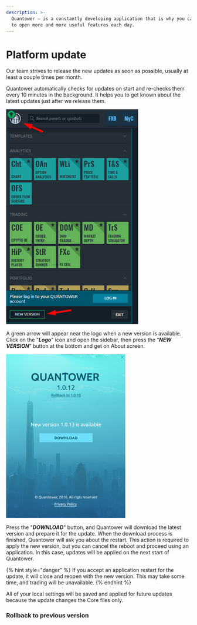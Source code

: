 ```yaml
---
description: >-
  Quantower — is a constantly developing application that is why you can be sure
  to open more and more useful features each day.
---
```


# Platform update

Our team strives to release the new updates as soon as possible, usually at least a couple times per month.

Quantower automatically checks for updates on start and re-checks them every 10 minutes in the background. It helps you to get known about the latest updates just after we release them.

![The green arrow on the logo indicates that a new update is available.](../.gitbook/assets/update.png)

A green arrow will appear near the logo when a new version is available. Сlick on the "_**Logo**_" icon and open the sidebar, then press the “_**NEW VERSION**_” button at the bottom and get on About screen.

![New version is available for download](../.gitbook/assets/updateavailable.png)

Press the "_**DOWNLOAD**_" button, and Quantower will download the latest version and prepare it for the update. When the download process is finished, Quantower will ask you about the restart. This action is required to apply the new version, but you can cancel the reboot and proceed using an application. In this case, updates will be applied on the next start of Quantower.

{% hint style="danger" %}
If you accept an application restart for the update, it will close and reopen with the new version. This may take some time, and trading will be unavailable.
{% endhint %}

All of your local settings will be saved and applied for future updates because the update changes the Core files only.

### Rollback to previous version



